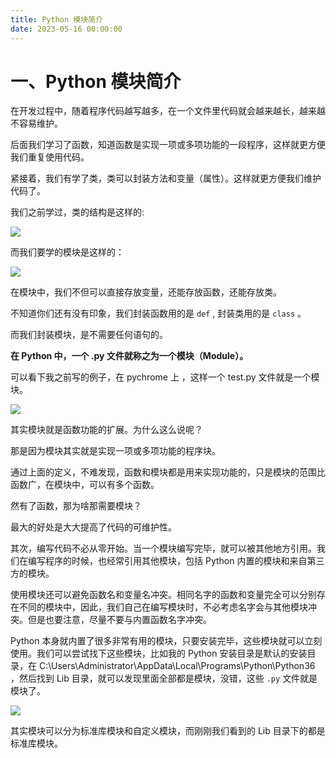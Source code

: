 ```yaml
---
title: Python 模块简介
date: 2023-05-16 00:00:00
---
```


# 一、Python 模块简介 #

在开发过程中，随着程序代码越写越多，在一个文件里代码就会越来越长，越来越不容易维护。

后面我们学习了函数，知道函数是实现一项或多项功能的一段程序，这样就更方便我们重复使用代码。

紧接着，我们有学了类，类可以封装方法和变量（属性）。这样就更方便我们维护代码了。

我们之前学过，类的结构是这样的:

![](https://minio.testwn.com/img/blog/168425332521695.png)

而我们要学的模块是这样的：


![](https://minio.testwn.com/img/blog/168425332623688.png)

在模块中，我们不但可以直接存放变量，还能存放函数，还能存放类。

不知道你们还有没有印象，我们封装函数用的是 `def` , 封装类用的是 `class` 。

而我们封装模块，是不需要任何语句的。

**在 Python 中，一个 .py 文件就称之为一个模块（Module）。**

可以看下我之前写的例子，在 pychrome 上 ，这样一个 test.py 文件就是一个模块。

![](https://minio.testwn.com/img/blog/168425332522723.png)

其实模块就是函数功能的扩展。为什么这么说呢？

那是因为模块其实就是实现一项或多项功能的程序块。

通过上面的定义，不难发现，函数和模块都是用来实现功能的，只是模块的范围比函数广，在模块中，可以有多个函数。

然有了函数，那为啥那需要模块？

最大的好处是大大提高了代码的可维护性。

其次，编写代码不必从零开始。当一个模块编写完毕，就可以被其他地方引用。我们在编写程序的时候，也经常引用其他模块，包括 Python 内置的模块和来自第三方的模块。

使用模块还可以避免函数名和变量名冲突。相同名字的函数和变量完全可以分别存在不同的模块中，因此，我们自己在编写模块时，不必考虑名字会与其他模块冲突。但是也要注意，尽量不要与内置函数名字冲突。

Python 本身就内置了很多非常有用的模块，只要安装完毕，这些模块就可以立刻使用。我们可以尝试找下这些模块，比如我的 Python 安装目录是默认的安装目录，在 C:\Users\Administrator\AppData\Local\Programs\Python\Python36 ，然后找到 Lib 目录，就可以发现里面全部都是模块，没错，这些 `.py` 文件就是模块了。

![](https://minio.testwn.com/img/blog/168425332522787.png)

其实模块可以分为标准库模块和自定义模块，而刚刚我们看到的 Lib 目录下的都是标准库模块。
